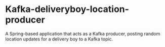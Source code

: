 # Kafka-deliveryboy-location-producer
A Spring-based application that acts as a Kafka producer, posting random location updates for a delivery boy to a Kafka topic.
